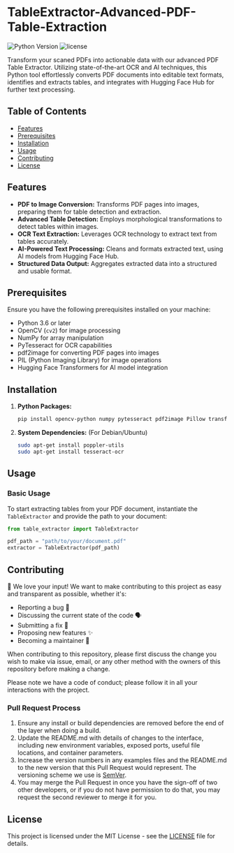 # TableExtractor-Advanced-PDF-Table-Extraction

![Python Version](https://img.shields.io/badge/python-3.6+-blue.svg)
![license](https://img.shields.io/badge/license-MIT-green.svg)

Transform your scaned PDFs into actionable data with our advanced PDF Table Extractor. Utilizing state-of-the-art OCR and AI techniques, this Python tool effortlessly converts PDF documents into editable text formats, identifies and extracts tables, and integrates with Hugging Face Hub for further text processing.

## Table of Contents
- [Features](#features)
- [Prerequisites](#prerequisites)
- [Installation](#installation)
- [Usage](#usage)
- [Contributing](#contributing)
- [License](#license)

## Features

- **PDF to Image Conversion:** Transforms PDF pages into images, preparing them for table detection and extraction.
- **Advanced Table Detection:** Employs morphological transformations to detect tables within images.
- **OCR Text Extraction:** Leverages OCR technology to extract text from tables accurately.
- **AI-Powered Text Processing:** Cleans and formats extracted text, using AI models from Hugging Face Hub.
- **Structured Data Output:** Aggregates extracted data into a structured and usable format.

## Prerequisites

Ensure you have the following prerequisites installed on your machine:
- Python 3.6 or later
- OpenCV (`cv2`) for image processing
- NumPy for array manipulation
- PyTesseract for OCR capabilities
- pdf2image for converting PDF pages into images
- PIL (Python Imaging Library) for image operations
- Hugging Face Transformers for AI model integration

## Installation

1. **Python Packages:**

    ```bash
    pip install opencv-python numpy pytesseract pdf2image Pillow transformers
    ```

2. **System Dependencies:** (For Debian/Ubuntu)

    ```bash
    sudo apt-get install poppler-utils
    sudo apt-get install tesseract-ocr
    
    ```
    
## Usage

### Basic Usage

To start extracting tables from your PDF document, instantiate the `TableExtractor` and provide the path to your document:

```python
from table_extractor import TableExtractor

pdf_path = "path/to/your/document.pdf"
extractor = TableExtractor(pdf_path)
```
## Contributing
🌟 We love your input! We want to make contributing to this project as easy and transparent as possible, whether it's:

- Reporting a bug 🐛
- Discussing the current state of the code 🗣
- Submitting a fix 🔨
- Proposing new features ✨
- Becoming a maintainer 🚀

When contributing to this repository, please first discuss the change you wish to make via issue, email, or any other method with the owners of this repository before making a change.

Please note we have a code of conduct; please follow it in all your interactions with the project.

### Pull Request Process

1. Ensure any install or build dependencies are removed before the end of the layer when doing a build.
2. Update the README.md with details of changes to the interface, including new environment variables, exposed ports, useful file locations, and container parameters.
3. Increase the version numbers in any examples files and the README.md to the new version that this Pull Request would represent. The versioning scheme we use is [SemVer](http://semver.org/).
4. You may merge the Pull Request in once you have the sign-off of two other developers, or if you do not have permission to do that, you may request the second reviewer to merge it for you.

## License

This project is licensed under the MIT License - see the [LICENSE](LICENSE) file for details.






